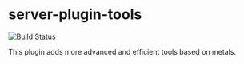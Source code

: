 # server-plugin-tools

[![Build Status](https://travis-ci.org/konstructs/server-plugin-tools.svg?branch=master)](https://travis-ci.org/konstructs/server-plugin-tools)

This plugin adds more advanced and efficient tools based on metals.
